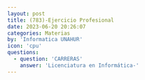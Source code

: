 ```yaml
---
layout: post
title: (783)-Ejercicio Profesional
date: 2023-06-20 20:26:07
categories: Materias
by: 'Informatica UNAHUR'
icon: 'cpu'
questions:
  - question: 'CARRERAS'
    answer: 'Licenciatura en Informática-'
---
```

